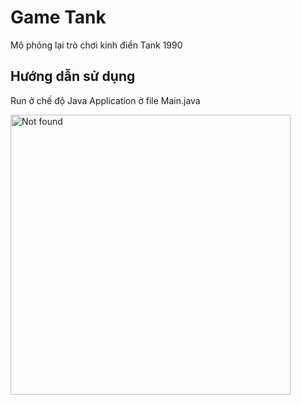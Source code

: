 <h1>Game Tank</h1>
<p>Mô phỏng lại trò chơi kinh điển Tank 1990</p>
<h2>Hướng dẫn sử dụng</h2>
<p>Run ở chế độ Java Application ở file Main.java</p>
<img src="https://s4.gifyu.com/images/game_tank.gif" alt="Not found" style="width:448px;height:448px;">
